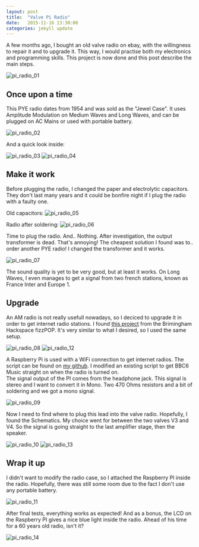 ```yaml
---
layout: post
title:  "Valve Pi Radio"
date:   2015-11-16 13:30:00
categories: jekyll update
---
```

A few months ago, I bought an old valve radio on ebay, with the willingness to repair it and to upgrade it. This way, I would practise both my electronics and programming skills. This project is now done and this post describe the main steps.

![pi_radio_01]({{site.baseurl}}/assets/pi_radio/pi_radio_01.jpg)

## Once upon a time

This PYE radio dates from 1954 and was sold as the "Jewel Case". It uses Amplitude Modulation on Medium Waves and Long Waves, and can be plugged on AC Mains or used with portable battery.

![pi_radio_02]({{site.baseurl}}/assets/pi_radio/pi_radio_02.jpg)

And a quick look inside:

![pi_radio_03]({{site.baseurl}}/assets/pi_radio/pi_radio_03.jpg)
![pi_radio_04]({{site.baseurl}}/assets/pi_radio/pi_radio_04.jpg)

## Make it work

Before plugging the radio, I changed the paper and electrolytic capacitors. They don't last many years and it could be bonfire night if I plug the radio with a faulty one.

Old capacitors:
![pi_radio_05]({{site.baseurl}}/assets/pi_radio/pi_radio_05.jpg)

Radio after soldering:
![pi_radio_06]({{site.baseurl}}/assets/pi_radio/pi_radio_06.jpg)

Time to plug the radio. And.. Nothing.
After investigation, the output transformer is dead. That's annoying!
The cheapest solution I found was to.. order another PYE radio! I changed the transformer and it works.

![pi_radio_07]({{site.baseurl}}/assets/pi_radio/pi_radio_07.jpg)

The sound quality is yet to be very good, but at least it works. On Long Waves, I even manages to get a signal from two french stations, known as France Inter and Europe 1.

## Upgrade

An AM radio is not really usefull nowadays, so I deciced to upgrade it in order to get internet radio stations. 
I found [this project](http://www.instructables.com/id/Raspberry-Pi-Internet-Radio/) from the Brimingham Hackspace fizzPOP. It's very similar to what I desired, so I used the same setup.

![pi_radio_08]({{site.baseurl}}/assets/pi_radio/pi_radio_08.jpg)
![pi_radio_12]({{site.baseurl}}/assets/pi_radio/pi_radio_12.jpg)

A Raspberry Pi is used with a WiFi connection to get internet radios. The script can be found on [my github](https://github.com/florianmainguy/pi_radio).
I modified an existing script to get BBC6 Music straight on when the radio is turned on.
<br>
The signal output of the PI comes from the headphone jack. This signal is stereo and I want to convert it in Mono. Two 470 Ohms resistors and a bit of soldering and we got a mono signal.

![pi_radio_09]({{site.baseurl}}/assets/pi_radio/pi_radio_09.jpg)

Now I need to find where to plug this lead into the valve radio. Hopefully, I found the Schematics. My choice went for between the two valves V3 and V4. So the signal is going straight to the last amplifier stage, then the speaker.

![pi_radio_10]({{site.baseurl}}/assets/pi_radio/pi_radio_10.jpg)
![pi_radio_13]({{site.baseurl}}/assets/pi_radio/pi_radio_13.jpg)

## Wrap it up

I didn't want to modify the radio case, so I attached the Raspberry PI inside the radio. Hopefully, there was still some room due to the fact I don't use any portable battery.

![pi_radio_11]({{site.baseurl}}/assets/pi_radio/pi_radio_11.jpg)

After final tests, everything works as expected!
And as a bonus, the LCD on the Raspberry PI gives a nice blue light inside the radio. Ahead of his time for a 60 years old radio, isn't it?

![pi_radio_14]({{site.baseurl}}/assets/pi_radio/pi_radio_14.jpg)